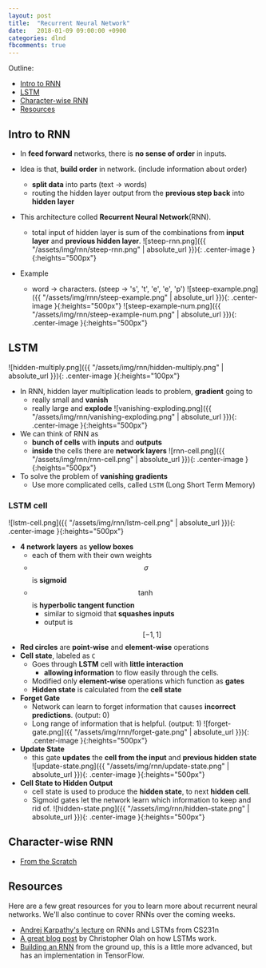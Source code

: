 ```yaml
---
layout: post
title:  "Recurrent Neural Network"
date:   2018-01-09 09:00:00 +0900
categories: dlnd
fbcomments: true
---
```


Outline:

- [Intro to RNN](#intro-to-rnn)
- [LSTM](#lstm)
- [Character-wise RNN](#character-wise-rnn)
- [Resources](#resources)


## Intro to RNN

* In **feed forward** networks, there is **no sense of order** in inputs.
* Idea is that, **build order** in network. (include information about order)
    - **split data** into parts (text -> words)
    - routing the hidden layer output from the **previous step back** into **hidden layer**
* This architecture colled **Recurrent Neural Network**(RNN).
    - total input of hidden layer is sum of the combinations from **input layer** and **previous hidden layer**. 
    ![steep-rnn.png]({{ "/assets/img/rnn/steep-rnn.png" | absolute_url }}){: .center-image }{:heights="500px"}

* Example
    - word -> characters. (steep -> 's', 't', 'e', 'e', 'p')
    ![steep-example.png]({{ "/assets/img/rnn/steep-example.png" | absolute_url }}){: .center-image }{:heights="500px"}
    ![steep-example-num.png]({{ "/assets/img/rnn/steep-example-num.png" | absolute_url }}){: .center-image }{:heights="500px"}

## LSTM

![hidden-multiply.png]({{ "/assets/img/rnn/hidden-multiply.png" | absolute_url }}){: .center-image }{:heights="100px"}
* In RNN, hidden layer multiplication leads to problem, **gradient** going to
    - really small and **vanish**
    - really large and **explode**
    ![vanishing-exploding.png]({{ "/assets/img/rnn/vanishing-exploding.png" | absolute_url }}){: .center-image }{:heights="500px"}
* We can think of RNN as
    - **bunch of cells** with **inputs** and **outputs**
    - **inside** the cells there are **network layers**
    ![rnn-cell.png]({{ "/assets/img/rnn/rnn-cell.png" | absolute_url }}){: .center-image }{:heights="500px"}    
* To solve the problem of **vanishing gradients**
    - Use more complicated cells, called `LSTM` (Long Short Term Memory)

### LSTM cell

![lstm-cell.png]({{ "/assets/img/rnn/lstm-cell.png" | absolute_url }}){: .center-image }{:heights="500px"}    

* **4 network layers** as **yellow boxes**
    - each of them with their own weights
    - $$\sigma$$ is **sigmoid**
    - $$\tanh$$ is **hyperbolic tangent function**
        - similar to sigmoid that **squashes inputs**
        - output is $$[-1, 1]$$
* **Red circles** are **point-wise** and **element-wise** operations        
* **Cell state**, labeled as `C`
    - Goes through **LSTM** cell with **little interaction**
        - **allowing information** to flow easily through the cells.
    - Modified only **element-wise** operations which function as **gates**
    - **Hidden state** is calculated from the **cell state**
* **Forget Gate**
    - Network can learn to forget information that causes **incorrect predictions**. (output: 0)
    - Long range of information that is helpful. (output: 1)
    ![forget-gate.png]({{ "/assets/img/rnn/forget-gate.png" | absolute_url }}){: .center-image }{:heights="500px"}    
* **Update State**
    - this gate **updates** the **cell from the input** and **previous hidden state**
    ![update-state.png]({{ "/assets/img/rnn/update-state.png" | absolute_url }}){: .center-image }{:heights="500px"}
* **Cell State to Hidden Output** 
    - cell state is used to produce the **hidden state**, to next **hidden cell**.
    - Sigmoid gates let the network learn which information to keep and rid of.
    ![hidden-state.png]({{ "/assets/img/rnn/hidden-state.png" | absolute_url }}){: .center-image }{:heights="500px"}
    
## Character-wise RNN

- [From the Scratch](https://github.com/byam/dlnd/blob/master/4.RecurrentNeuralNetwork/intro-to-rnns/Anna_KaRNNa_Solution.ipynb)

## Resources

Here are a few great resources for you to learn more about recurrent neural networks. We'll also continue to cover RNNs over the coming weeks.

- [Andrej Karpathy's lecture](https://www.youtube.com/watch?v=iX5V1WpxxkY) on RNNs and LSTMs from CS231n
- [A great blog post](http://colah.github.io/posts/2015-08-Understanding-LSTMs/) by Christopher Olah on how LSTMs work.
- [Building an RNN](http://r2rt.com/recurrent-neural-networks-in-tensorflow-i.html) from the ground up, this is a little more advanced, but has an implementation in TensorFlow.
